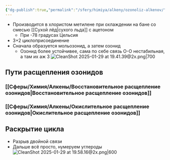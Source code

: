 ```yaml
---
{"dg-publish":true,"permalink":"/sfery/himiya/alkeny/ozonoliz-alkenov/","tags":["Алкены"]}
---
```


- Производится в хлористом метилене при охлаждении на бане со смесью [[Сухой лёд\|сухого льда]] с ацетоном 
	- При -78 градусах Цельсия
- 3+2 циклоприсоединение
- Сначала образуется мольозонид, а затем озонид
	- Озонид более устойчивее, сама по себе связь O-O нестабильная, а там их аж 3
![CleanShot 2025-01-29 at 19.41.39@2x.png|700](/img/user/%D0%90%D1%80%D1%85%D0%B8%D0%B2/%D0%9A%D1%8D%D1%88/CleanShot%202025-01-29%20at%2019.41.39@2x.png)
## Пути расщепления озонидов 
### [[Сферы/Химия/Алкены/Восстановительное расщепление озонидов\|Восстановительное расщепление озонидов]] 
### [[Сферы/Химия/Алкены/Окислительное расщепление озонидов\|Окислительное расщепление озонидов]] 
## Раскрытие цикла 
- Разрыв двойной связи
- Дальше всё просто, нумеруем углероды
![CleanShot 2025-01-29 at 19.58.16@2x.png|600](/img/user/%D0%90%D1%80%D1%85%D0%B8%D0%B2/%D0%9A%D1%8D%D1%88/CleanShot%202025-01-29%20at%2019.58.16@2x.png)